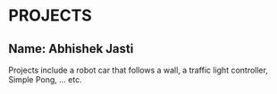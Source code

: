 # PROJECTS

## Name: Abhishek Jasti
 Projects include a robot car that follows a wall, a traffic light controller, Simple Pong, ... etc.

